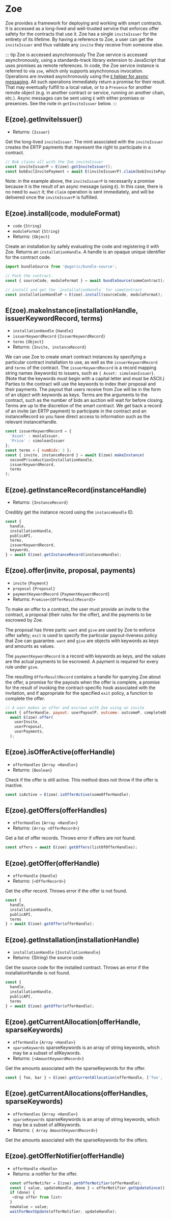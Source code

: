 # Zoe

<Zoe-Version/>

Zoe provides a framework for deploying and working with smart contracts. It is accessed 
as a long-lived and well-trusted service that enforces offer safety for the contracts that use it. Zoe has a single `inviteIssuer` for the entirety of its lifetime. By having a reference to Zoe, a user can get the `inviteIssuer` and thus validate any `invite` they receive from someone else.

::: tip Zoe is accessed asynchronously
The Zoe service is accessed asynchronously, using a standards-track library extension
to JavaScript that uses promises as remote references. In code, the Zoe service instance 
is referred to via `zoe`, which only supports asynchronous invocation. Operations are 
invoked asynchronously using the [`E` helper for async messaging](https://github.com/tc39/proposal-eventual-send#e-and-esendonly-convenience-proxies). 
All such operations immediately return a promise for their result. That may eventually fulfill to a local value, or to a `Presence` for another remote object (e.g. in another contract or service, running on another chain, etc.). Async messages can be sent using `E` with either promises or presences. See the note in `getInviteIssuer` below.
:::

## E(zoe).getInviteIssuer()
- Returns: <router-link to="/ertp/api/issuer.html">`{Issuer}`</router-link>

Get the long-lived `inviteIssuer`. The mint associated with the `inviteIssuer` creates the ERTP payments that represent the right to participate in a contract.

```js
// Bob claims all with the Zoe inviteIssuer
const inviteIssuerP = E(zoe).getInviteIssuer();
const bobExclInvitePayment = await E(inviteIssuerP).claim(bobInvitePayment);
```

Note: in the example above, the `inviteIssuerP` is necessarily a promise because it 
is the result of an async message (using `E`). In this case, there is no need to
`await` it; the `claim` operation is sent immediately, and will be delivered once
the `inviteIssuerP` is fulfilled. 

## E(zoe).install(code, moduleFormat)
- `code` `{String}`
- `moduleFormat` `{String}`
- Returns: `{Object}`

Create an installation by safely evaluating the code and registering
it with Zoe. Returns an `installationHandle`. A <router-link to="/glossary/#handle">handle</router-link> is an opaque unique
identifier for the contract code.

```js
import bundleSource from '@agoric/bundle-source';

// Pack the contract.
const { sourceCode, moduleFormat } = await bundleSource(someContract);

// install and get the `installationHandle` for someContract
const installationHandleP = E(zoe).install(sourceCode, moduleFormat);
```

## E(zoe).makeInstance(installationHandle, issuerKeywordRecord, terms)
- `installationHandle` <router-link to="/glossary/#handle">`{Handle}`</router-link>
- `issuerKeywordRecord` <router-link to="/zoe/api/records.html#issuerkeywordrecord">`{IssuerKeywordRecord}`</router-link>
- `terms` `{Object}`
- Returns: `{Invite, instanceRecord}`

We can use Zoe to create smart contract instances by specifying a
particular contract installation to use, as well as the
`issuerKeywordRecord` and `terms` of the contract. The
`issuerKeywordRecord` is a record mapping string names (keywords) to
issuers, such as `{ Asset: simoleanIssuer}`. (Note that the keywords
must begin with a capital letter and must be ASCII.) Parties to the
contract will use the keywords to index their proposal and their
payments. The payout that users receive from Zoe will be in the form of an
object with keywords as keys. Terms are the arguments to the contract,
such as the number of bids an auction will wait for before closing.
Terms are up to the discretion of the smart contract. We get back a record
of an invite (an ERTP payment) to participate in the contract and an
instanceRecord so you have direct access to information such as the 
relevant instanceHandle.

```js
const issuerKeywordRecord = { 
  'Asset' : moolaIssuer, 
  'Price' : simoleanIssuer 
};
const terms = { numBids: 3 };
const { invite, instanceRecord } = await E(zoe).makeInstance(
  secondPriceAuctionInstallationHandle, 
  issuerKeywordRecord, 
  terms
);
```

## E(zoe).getInstanceRecord(instanceHandle)
- Returns: <router-link
  to="/zoe/api/records.html#instance-record">`{InstanceRecord}`</router-link>

Credibly get the instance record using the <router-link to="/glossary/#handle">`instanceHandle`</router-link> ID.

```js
const {
  handle,
  installationHandle,
  publicAPI,
  terms,
  issuerKeywordRecord,
  keywords,
} = await E(zoe).getInstanceRecord(instanceHandle);
```

## E(zoe).offer(invite, proposal, payments)
- `invite` <router-link to="/ertp/api/payment.html#payment">`{Payment}`</router-link>
- `proposal` <router-link to="/zoe/api/records.html#proposal">`{Proposal}`</router-link>
- `paymentKeywordRecord` <router-link to="/zoe/api/records.html#paymentkeywordrecord">`{PaymentKeywordRecord}`</router-link>
- Returns: <router-link to="/zoe/api/records.html#offerresultrecord">`Promise<{OfferResultRecord}>`</router-link>

To make an offer to a contract, the user must provide an invite to the 
contract, a proposal (their rules for the offer), and the payments to be 
escrowed by Zoe. 

The proposal has three parts: `want` and `give` are used
by Zoe to enforce offer safety; `exit` is used to specify
the particular payout-liveness policy that Zoe can guarantee.
`want` and `give` are objects with keywords as keys and amounts
as values. 

The `paymentKeywordRecord` is a record with keywords as keys,
and the values are the actual payments to be escrowed. A payment
is required for every rule under `give`.

The resulting `OfferResultRecord` contains a handle for querying 
Zoe about the offer, a promise for the payouts when the offer 
is complete, a promise for the result of invoking the contract-specific
hook associated with the invitation, and if appropriate for the specified 
`exit` policy, a function to complete the offer.

```js
// A user makes an offer and escrows with Zoe using an invite 
const { offerHandle, payout: userPayoutP, outcome: outcomeP, completeObj } = 
  await E(zoe).offer(
    userInvite,
    userProposal,
    userPayments,
  );
```

## E(zoe).isOfferActive(offerHandle)
- `offerHandles` <router-link to="/glossary/#handle">`{Array <Handle>}`</router-link>
- Returns: `{Boolean}`

Check if the offer is still active. This method does not throw if the offer is inactive.

```js
const isActive = E(zoe).isOfferActive(someOfferHandle);
```

## E(zoe).getOffers(offerHandles)
- `offerHandles` <router-link to="/glossary/#handle">`{Array <Handle>}`</router-link>
- Returns: <router-link to="/zoe/api/records.html#offer-record">`{Array <OfferRecord>}`</router-link>

Get a list of offer records. Throws error if offers are not found.

```js
const offers = await E(zoe).getOffers(listOfOfferHandles);
```

## E(zoe).getOffer(offerHandle)
- `offerHandle` <router-link to="/glossary/#handle">`{Handle}`</router-link>
- Returns: <router-link to="/zoe/api/records.html#offer-record">`{<OfferRecord>}`</router-link>

Get the offer record. Throws error if the offer is not found.

```js
const { 
  handle,
  installationHandle,
  publicAPI,
  terms
} = await E(zoe).getOffer(offerHandle);
```

## E(zoe).getInstallation(installationHandle)
- `installationHandle` `{InstallationHandle}`
- Returns: {String} the source code

Get the source code for the installed contract. Throws an error if the installationHandle is not found.

```js
const {
  handle,
  installationHandle,
  publicAPI,
  terms
} = await E(zoe).getOffer(offerHandle);
```

## E(zoe).getCurrentAllocation(offerHandle, sparseKeywords)
- `offerHandle` <router-link to="/glossary/#handle">`{Array <Handle>}`</router-link>
- `sparseKeywords` sparseKeywords is an array of string keywords, which may be a subset of allKeywords.
- Returns: <router-link to="/zoe/api/records.html#offer-record">`{<AmountKeywordRecord>}`</router-link>

Get the amounts associated with the sparseKeywords for the offer.

```js
const { foo, bar } = E(zoe).getCurrentAllocation(offerHandle, ['foo', 'bar']);
```

## E(zoe).getCurrentAllocations(offerHandles, sparseKeywords)
- `offerHandles` <router-link to="/glossary/#handle">`{Array <Handle>}`</router-link>
- `sparseKeywords` sparseKeywords is an array of string keywords, which may be a subset of allKeywords.
- Returns: <router-link to="/zoe/api/records.html#amount-keyword-record">`{ Array AmountKeywordRecord>}`</router-link>

Get the amounts associated with the sparseKeywords for the offers.


## E(zoe).getOfferNotifier(offerHandle)
- `offerHandle` <router-link to="/glossary/#handle">`<Handle>`</router-link>
- Returns: a <router-link to="/glossary/#notifier">notifier</router-link> for the offer.

```js
  const offerNotifer = E(zoe).getOfferNotifier(offerHandle);
  const { value, updateHandle, done } = offerNotifier.getUpdateSince();
  if (done) {
   <drop offer from list>
  }
  newValue = value;
  waitForNextUpdate(offerNotifier, updateHandle);
```
